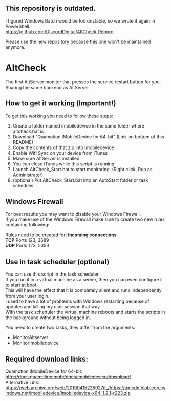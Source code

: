 ## This repository is outdated.
I figured Windows Batch would be too unstable, so we wrote it again in PowerShell.\
https://github.com/DiscordDigital/AltCheck-Reborn

Please use the new repository because this one won't be maintained anymore.

# AltCheck
The first AltServer monitor that presses the service restart button for you. Sharing the same backend as AltServer.
## How to get it working (Important!)
To get this working you need to follow these steps:
1. Create a folder named imobiledevice in the same folder where altcheck.bat is
2. Download "Quamotion iMobileDevice for 64-bit" (Link on bottom of this README)
3. Copy the contents of that zip into imobiledevice
4. Enable Wifi Sync on your device from iTunes
5. Make sure AltServer is installed
6. You can close iTunes while this script is running
7. Launch AltCheck_Start.bat to start monitoring. (Right click, Run as Administrator)
8. (optional) Put AltCheck_Start.bat into an AutoStart folder or task scheduler

## Windows Firewall
For best results you may want to disable your Windows Firewall.\
If you make use of the Windows Firewall make sure to create two new rules containing following:

Rules need to be created for: **Incoming connections**\
**TCP** Ports 123, 3689\
**UDP** Ports 123, 5353

## Use in task scheduler (optional)
You can use this script in the task scheduler.\
If you run it in a virtual machine as a server, then you can even configure it to start at boot.\
This will have the effect that it is completely silent and runs independently from your user login.\
I used to have a lot of problems with Windows restarting because of updates and killing my user session that way.\
With the task scheduler the virtual machine reboots and starts the scripts in the background without being logged in.

You need to create two tasks, they differ from the arguments:
- MonitorAltserver
- MonitorImobiledevice

## Required download links:
Quamotion iMobileDevice for 64-bit: ~~http://docs.quamotion.mobi/docs/imobiledevice/download/~~ \
Alternative Link: https://web.archive.org/web/20190415225927if_/https://qmcdn.blob.core.windows.net/imobiledevice/imobiledevice-x64-1.2.1-r223.zip
